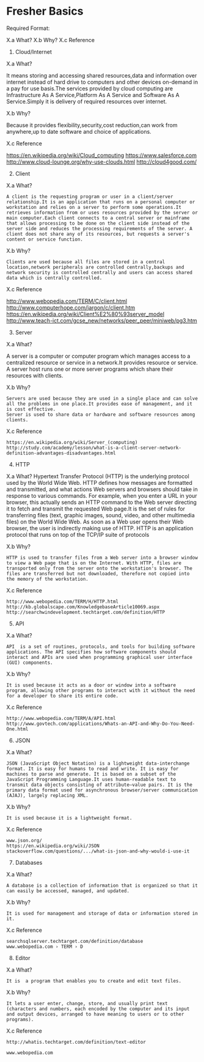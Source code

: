 # Fresher Basics

Required Format:

X.a What?
X.b Why?
X.c Reference 

1. Cloud/Internet

X.a What?
  
  It means storing and accessing shared resources,data and information over internet instead of hard drive to computers and other devices on-demand in a pay for use basis.The services provided by cloud computing are Infrastructure As A Service,Platform As A Service and Software As A Service.Simply it is delivery of required resources over internet.

X.b Why?

   Because it provides flexibility,security,cost reduction,can work from anywhere,up to date software and choice of applications.

X.c Reference

  https://en.wikipedia.org/wiki/Cloud_computing
  https://www.salesforce.com
  http://www.cloud-lounge.org/why-use-clouds.html
  http://cloud4good.com/

2. Client

X.a What?

	A client is the requesting program or user in a client/server relationship.It is an application that runs on a personal computer or workstation and relies on a server to perform some operations.It retrieves information from or uses resources provided by the server or main computer.Each client connects to a central server or mainframe that allows processing to be done on the client side instead of the server side and reduces the processing requirements of the server. A client does not share any of its resources, but requests a server's content or service function.
		         
X.b Why?

	Clients are used because all files are stored in a central location,network peripherals are controlled centrally,backups and network security is controlled centrally and users can access shared data which is centrally controlled.


X.c Reference

http://www.webopedia.com/TERM/C/client.html
http://www.computerhope.com/jargon/c/client.htm
https://en.wikipedia.org/wiki/Client%E2%80%93server_model
http://www.teach-ict.com/gcse_new/networks/peer_peer/miniweb/pg3.htm

3. Server

X.a What?

 A server is a computer or computer program which manages access to a centralized resource or service in a network.It provides resource or service. A server host runs one or more server programs which share their resources with clients.


X.b Why?

	Servers are used because they are used in a single place and can solve all the problems in one place.It provides ease of management, and it is cost effective.
	Server is used to share data or hardware and software resources among clients.

X.c Reference

	https://en.wikipedia.org/wiki/Server_(computing)
	http://study.com/academy/lesson/what-is-a-client-server-network-definition-advantages-disadvantages.html
4. HTTP

X.a What?
	Hypertext Transfer Protocol (HTTP) is the underlying protocol used by the World Wide Web. HTTP defines how messages are formatted and transmitted, and what actions Web servers and browsers should take in response to various commands. For example, when you enter a URL in your browser, this actually sends an HTTP command to the Web server directing it to fetch and transmit the requested Web page.It is the set of rules for transferring files (text, graphic images, sound, video, and other multimedia files) on the World Wide Web. As soon as a Web user opens their Web browser, the user is indirectly making use of HTTP. HTTP is an application protocol that runs on top of the TCP/IP suite of protocols

X.b Why?

	HTTP is used to transfer files from a Web server into a browser window to view a Web page that is on the Internet. With HTTP, files are transported only from the server onto the workstation's browser. The files are transferred but not downloaded, therefore not copied into the memory of the workstation.

X.c Reference

	http://www.webopedia.com/TERM/H/HTTP.html
	http://kb.globalscape.com/KnowledgebaseArticle10069.aspx
	http://searchwindevelopment.techtarget.com/definition/HTTP

5. API

X.a What?

	API  is a set of routines, protocols, and tools for building software applications. The API specifies how software components should interact and APIs are used when programming graphical user interface (GUI) components.  

X.b Why?

	It is used because it acts as a door or window into a software program, allowing other programs to interact with it without the need for a developer to share its entire code.
X.c Reference

	http://www.webopedia.com/TERM/A/API.html
	http://www.govtech.com/applications/Whats-an-API-and-Why-Do-You-Need-One.html

6. JSON

X.a What?

	JSON (JavaScript Object Notation) is a lightweight data-interchange format. It is easy for humans to read and write. It is easy for machines to parse and generate. It is based on a subset of the JavaScript Programming Language.It uses human-readable text to transmit data objects consisting of attribute–value pairs. It is the primary data format used for asynchronous browser/server communication (AJAJ), largely replacing XML.

X.b Why?

	It is used because it is a lightweight format.

X.c Reference

	www.json.org/
	https://en.wikipedia.org/wiki/JSON
	stackoverflow.com/questions/.../what-is-json-and-why-would-i-use-it

7. Databases

X.a What?

	A database is a collection of information that is organized so that it can easily be accessed, managed, and updated.

X.b Why?

	It is used for management and storage of data or information stored in it.
X.c Reference

	searchsqlserver.techtarget.com/definition/database
	www.webopedia.com › TERM › D

8. Editor

X.a What?

	It is  a program that enables you to create and edit text files. 
X.b Why?

	It lets a user enter, change, store, and usually print text (characters and numbers, each encoded by the computer and its input and output devices, arranged to have meaning to users or to other programs).
X.c Reference

	http://whatis.techtarget.com/definition/text-editor

	www.webopedia.com
